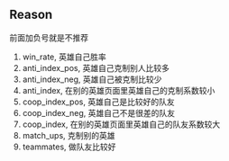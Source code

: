 ## Reason

前面加负号就是不推荐

1. win_rate, 英雄自己胜率
2. anti_index_pos, 英雄自己克制别人比较多
3. anti_index_neg, 英雄自己被克制比较少
4. anti_index, 在别的英雄页面里英雄自己的克制系数较小
5. coop_index_pos, 英雄自己是比较好的队友
6. coop_index_neg, 英雄自己不是很差的队友
7. coop_index, 在别的英雄页面里英雄自己的队友系数较大
8. match_ups, 克制别的英雄
9. teammates, 做队友比较好
